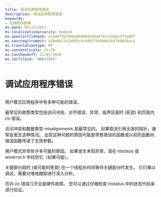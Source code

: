 ```yaml
---
title: 调试应用程序错误
description: 调试应用程序错误
keywords:
- 应用程序故障
ms.date: 05/23/2017
ms.localizationpriority: medium
ms.openlocfilehash: e1a8df5e794ed869068a9948f63ccb86a377aa0f
ms.sourcegitcommit: 418e6617e2a695c9cb4b37b5b60e264760858acd
ms.translationtype: MT
ms.contentlocale: zh-CN
ms.lasthandoff: 12/07/2020
ms.locfileid: "96817543"
---
```

# <a name="debugging-an-application-failure"></a>调试应用程序错误


## <span id="ddk_debugging_an_application_failure_dbg"></span><span id="DDK_DEBUGGING_AN_APPLICATION_FAILURE_DBG"></span>


用户模式应用程序中有多种可能的错误。

最常见的故障类型包括访问冲突、对齐错误、异常、临界区超时 (死锁) 和页面内 i/o 错误。

访问冲突和数据类型 misalignments 是最常见的。 如果取消引用无效的指针，通常会发生这种情况。 出现这种问题的原因可能是导致错误的函数或以前的函数向错误函数传递了无效参数。

用户模式异常有许多可能的原因。 如果发生未知异常，请在 ntstatus 或 winerror.h 中找到它（如果可能）。

关键部分超时 (或可能的死锁) 在一个线程长时间等待关键部分时发生。 它们难以调试，需要对堆栈跟踪进行深入分析。

页内 i/o 错误几乎总是硬件故障。 您可以通过仔细检查 ntstatus 中的状态代码来进行验证。

 

 





